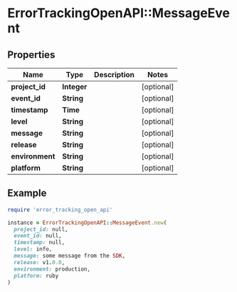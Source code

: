 # ErrorTrackingOpenAPI::MessageEvent

## Properties

| Name | Type | Description | Notes |
| ---- | ---- | ----------- | ----- |
| **project_id** | **Integer** |  | [optional] |
| **event_id** | **String** |  | [optional] |
| **timestamp** | **Time** |  | [optional] |
| **level** | **String** |  | [optional] |
| **message** | **String** |  | [optional] |
| **release** | **String** |  | [optional] |
| **environment** | **String** |  | [optional] |
| **platform** | **String** |  | [optional] |

## Example

```ruby
require 'error_tracking_open_api'

instance = ErrorTrackingOpenAPI::MessageEvent.new(
  project_id: null,
  event_id: null,
  timestamp: null,
  level: info,
  message: some message from the SDK,
  release: v1.0.0,
  environment: production,
  platform: ruby
)
```

